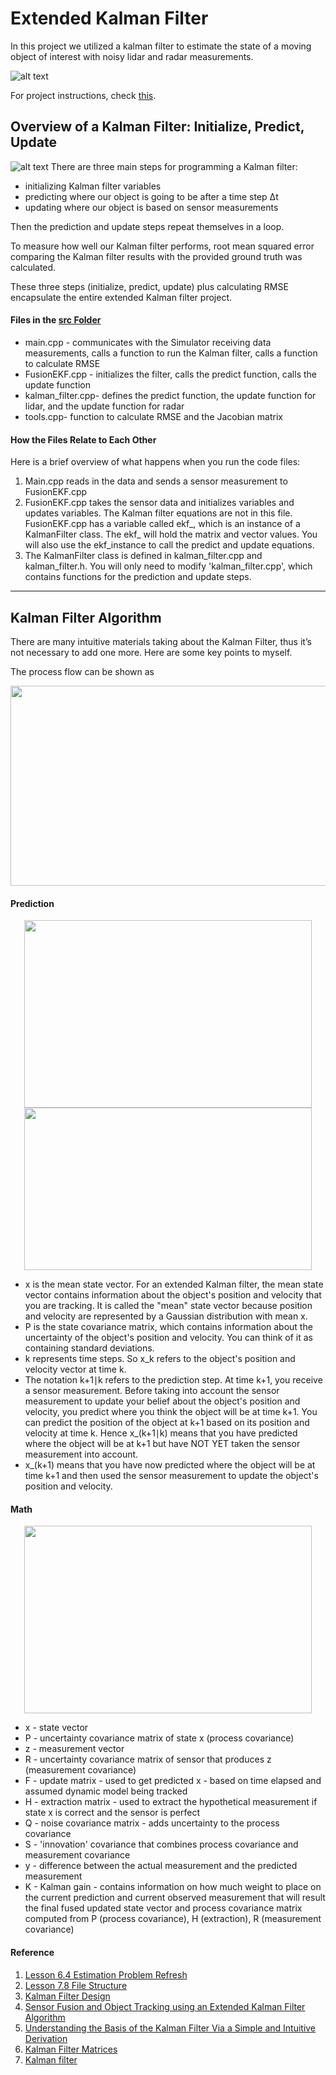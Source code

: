 # Extended Kalman Filter 

In this project we utilized a kalman filter to estimate the state of a moving object of interest with noisy lidar and radar measurements. 

![alt text](https://github.com/jwangjie/SDC-Extended-Kalman-Filter-Project/blob/master/EKF.GIF)

For project instructions, check [this](https://github.com/udacity/CarND-Extended-Kalman-Filter-Project). 

## Overview of a Kalman Filter: Initialize, Predict, Update
![alt text](https://github.com/jwangjie/SDC-Extended-Kalman-Filter-Project/blob/master/data/The%20Sensor%20Fusion%20Flow%20using%20Kalman%20Filter%20algorithm.png)
There are three main steps for programming a Kalman filter:

* initializing Kalman filter variables
* predicting where our object is going to be after a time step Δt
* updating where our object is based on sensor measurements

Then the prediction and update steps repeat themselves in a loop.

To measure how well our Kalman filter performs, root mean squared error comparing the Kalman filter results with the provided ground truth was calculated.

These three steps (initialize, predict, update) plus calculating RMSE encapsulate the entire extended Kalman filter project.

#### Files in the [src Folder](https://github.com/jwangjie/SDC-Extended-Kalman-Filter-Project/tree/master/src)

* main.cpp - communicates with the Simulator receiving data measurements, calls a function to run the Kalman filter, calls a function to calculate RMSE
* FusionEKF.cpp - initializes the filter, calls the predict function, calls the update function
* kalman_filter.cpp- defines the predict function, the update function for lidar, and the update function for radar
* tools.cpp- function to calculate RMSE and the Jacobian matrix

#### How the Files Relate to Each Other
Here is a brief overview of what happens when you run the code files:
1.	Main.cpp reads in the data and sends a sensor measurement to FusionEKF.cpp
2.	FusionEKF.cpp takes the sensor data and initializes variables and updates variables. The Kalman filter equations are not in this file. FusionEKF.cpp has a variable called ekf_, which is an instance of a KalmanFilter class. The ekf_ will hold the matrix and vector values. You will also use the ekf_instance to call the predict and update equations.
3.	The KalmanFilter class is defined in kalman_filter.cpp and kalman_filter.h. You will only need to modify 'kalman_filter.cpp', which contains functions for the prediction and update steps.

---

## Kalman Filter Algorithm

There are many intuitive materials taking about the Kalman Filter, thus it’s not necessary to add one more. Here are some key points to myself.

The process flow can be shown as

<p align="center">
  <img src="https://upload.wikimedia.org/wikipedia/commons/a/a5/Basic_concept_of_Kalman_filtering.svg" 
       width="600px" height="320px"/>
</p>

#### Prediction

<p align="center">
  <img src="https://github.com/jwangjie/SDC-Extended-Kalman-Filter-Project/blob/master/data/KF%20Prediction.png" 
       width="460px" height="300px"/>
  <img src="https://github.com/jwangjie/SDC-Extended-Kalman-Filter-Project/blob/master/data/State%20and%20Convariance.png" 
       width="460px" height="260px"/>
</p>

* x is the mean state vector. For an extended Kalman filter, the mean state vector contains information about the object's position and velocity that you are tracking. It is called the "mean" state vector because position and velocity are represented by a Gaussian distribution with mean x.
* P is the state covariance matrix, which contains information about the uncertainty of the object's position and velocity. You can think of it as containing standard deviations.
* k represents time steps. So x_k refers to the object's position and velocity vector at time k.
* The notation k+1∣k refers to the prediction step. At time k+1, you receive a sensor measurement. Before taking into account the sensor measurement to update your belief about the object's position and velocity, you predict where you think the object will be at time k+1. You can predict the position of the object at k+1 based on its position and velocity at time k. Hence x_(k+1∣k) means that you have predicted where the object will be at k+1 but have NOT YET taken the sensor measurement into account.
* x_(k+1) means that you have now predicted where the object will be at time k+1 and then used the sensor measurement to update the object's position and velocity.

#### Math
<p align="center">
  <img src="https://github.com/jwangjie/SDC-Extended-Kalman-Filter-Project/blob/master/data/Kalman%20Filter%20Equaitons.png" width="460px" height="300px"/>
</p>

* x - state vector
* P - uncertainty covariance matrix of state x (process covariance)
* z - measurement vector 
* R - uncertainty covariance matrix of sensor that produces z (measurement covariance)
* F - update matrix - used to get predicted x - based on time elapsed and assumed dynamic model being tracked
* H - extraction matrix - used to extract the hypothetical measurement if state x is correct and the sensor is perfect
* Q - noise covariance matrix - adds uncertainty to the process covariance
* S - 'innovation' covariance that combines process covariance and measurement covariance
* y - difference between the actual measurement and the predicted measurement 
* K - Kalman gain - contains information on how much weight to place on the current prediction and current observed measurement that will result the final fused updated state vector and process covariance matrix computed from P (process covariance), H (extraction), R (measurement covariance)

#### Reference
1.	[Lesson 6.4 Estimation Problem Refresh](https://classroom.udacity.com/nanodegrees/nd013/parts/40f38239-66b6-46ec-ae68-03afd8a601c8/modules/0949fca6-b379-42af-a919-ee50aa304e6a/lessons/3612b91d-9c33-47ad-8067-a572a6c93837/concepts/81d536e6-4f6f-4970-94a2-eec7f0a20595#) 
2.	[Lesson 7.8 File Structure]( https://classroom.udacity.com/nanodegrees/nd013/parts/40f38239-66b6-46ec-ae68-03afd8a601c8/modules/0949fca6-b379-42af-a919-ee50aa304e6a/lessons/f758c44c-5e40-4e01-93b5-1a82aa4e044f/concepts/295dfb84-91ad-4887-87b0-3c0b635684b5) 
3.	[Kalman Filter Design ](https://classroom.udacity.com/courses/cs373/lessons/48723604/concepts/486836600923)
4.	[Sensor Fusion and Object Tracking using an Extended Kalman Filter Algorithm](https://medium.com/@mithi/object-tracking-and-fusing-sensor-measurements-using-the-extended-kalman-filter-algorithm-part-1-f2158ef1e4f0)
5.	[Understanding the Basis of the Kalman Filter Via a Simple and Intuitive Derivation](http://www.cl.cam.ac.uk/~rmf25/papers/Understanding%20the%20Basis%20of%20the%20Kalman%20Filter.pdf)
6.	[Kalman Filter Matrices](https://www.udacity.com/wiki/cs373/kalman-filter-matrices)
7.  [Kalman filter](https://en.wikipedia.org/wiki/Kalman_filter)



